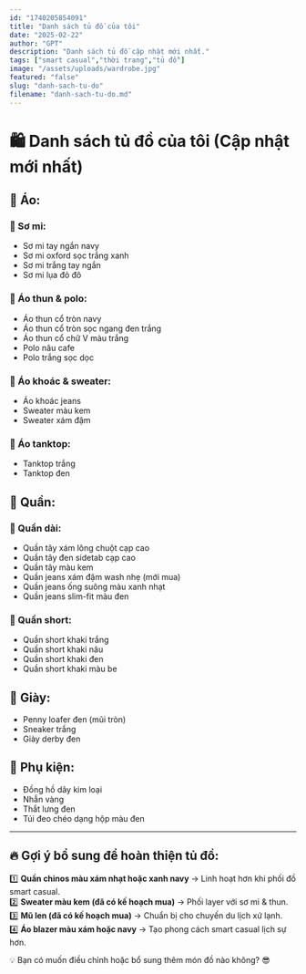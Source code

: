 ```yaml
---
id: "1740205854091"
title: "Danh sách tủ đồ của tôi"
date: "2025-02-22"
author: "GPT"
description: "Danh sách tủ đồ cập nhật mới nhất."
tags: ["smart casual","thời trang","tủ đồ"]
image: "/assets/uploads/wardrobe.jpg"
featured: "false"
slug: "danh-sach-tu-do"
filename: "danh-sach-tu-do.md"
---
```

# 🛍 Danh sách tủ đồ của tôi (Cập nhật mới nhất)

## 👕 Áo:
### 🔹 Sơ mi:
- Sơ mi tay ngắn navy
- Sơ mi oxford sọc trắng xanh
- Sơ mi trắng tay ngắn
- Sơ mi lụa đỏ đô

### 🔹 Áo thun & polo:
- Áo thun cổ tròn navy
- Áo thun cổ tròn sọc ngang đen trắng
- Áo thun cổ chữ V màu trắng
- Polo nâu cafe
- Polo trắng sọc dọc

### 🔹 Áo khoác & sweater:
- Áo khoác jeans
- Sweater màu kem
- Sweater xám đậm

### 🔹 Áo tanktop:
- Tanktop trắng
- Tanktop đen

## 👖 Quần:
### 🔹 Quần dài:
- Quần tây xám lông chuột cạp cao
- Quần tây đen sidetab cạp cao
- Quần tây màu kem
- Quần jeans xám đậm wash nhẹ (mới mua)
- Quần jeans ống suông màu xanh nhạt
- Quần jeans slim-fit màu đen

### 🔹 Quần short:
- Quần short khaki trắng
- Quần short khaki nâu
- Quần short khaki đen
- Quần short khaki màu be

## 👞 Giày:
- Penny loafer đen (mũi tròn)
- Sneaker trắng
- Giày derby đen

## 👜 Phụ kiện:
- Đồng hồ dây kim loại
- Nhẫn vàng
- Thắt lưng đen
- Túi đeo chéo dạng hộp màu đen

---

## 🔥 Gợi ý bổ sung để hoàn thiện tủ đồ:
1️⃣ **Quần chinos màu xám nhạt hoặc xanh navy** → Linh hoạt hơn khi phối đồ smart casual.  
2️⃣ **Sweater màu kem (đã có kế hoạch mua)** → Phối layer với sơ mi & thun.  
3️⃣ **Mũ len (đã có kế hoạch mua)** → Chuẩn bị cho chuyến du lịch xứ lạnh.  
4️⃣ **Áo blazer màu xám hoặc navy** → Tạo phong cách smart casual lịch sự hơn.  

💡 Bạn có muốn điều chỉnh hoặc bổ sung thêm món đồ nào không? 😎